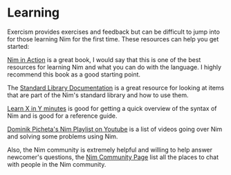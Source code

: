 # Learning

Exercism provides exercises and feedback but can be difficult to jump into for those learning Nim for the first time. These resources can help you get started:

[Nim in Action](https://book.picheta.me/) is a great book, I would say that this is one of the best resources for learning Nim and what you can do with the language. I highly recommend this book as a good starting point.

The [Standard Library Documentation](https://nim-lang.org/docs/lib.html) is a great resource for looking at items that are part of the Nim's standard library and how to use them.

[Learn X in Y minutes](https://learnxinyminutes.com/docs/nim/) is good for getting a quick overview of the syntax of Nim and is good for a reference guide.

[Dominik Picheta's Nim Playlist on Youtube](https://www.youtube.com/playlist?list=PLm-fq5xBdPkrMuVkPWuho7XzszB6kJ2My) is a list of videos going over Nim and solving some problems using Nim.

Also, the Nim community is extremely helpful and willing to help answer newcomer's questions, the [Nim Community Page](https://nim-lang.org/community.html) list all the places to chat with people in the Nim community.
